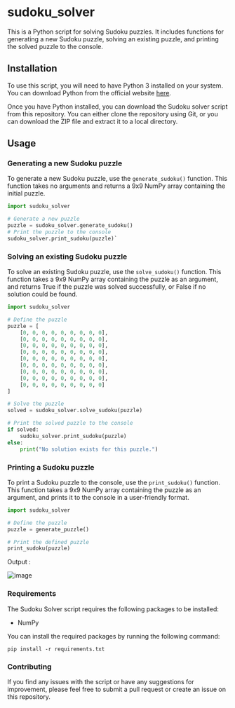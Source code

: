 # sudoku_solver

This is a Python script for solving Sudoku puzzles. It includes functions for generating a new Sudoku puzzle, solving an existing puzzle, and printing the solved puzzle to the console.

## Installation

To use this script, you will need to have Python 3 installed on your system. You can download Python from the official website [here](https://www.python.org/downloads/).

Once you have Python installed, you can download the Sudoku solver script from this repository. You can either clone the repository using Git, or you can download the ZIP file and extract it to a local directory.

## Usage

### Generating a new Sudoku puzzle

To generate a new Sudoku puzzle, use the `generate_sudoku()` function. This function takes no arguments and returns a 9x9 NumPy array containing the initial puzzle.

```python
import sudoku_solver  

# Generate a new puzzle 
puzzle = sudoku_solver.generate_sudoku() 
# Print the puzzle to the console 
sudoku_solver.print_sudoku(puzzle)`
```

### Solving an existing Sudoku puzzle

To solve an existing Sudoku puzzle, use the `solve_sudoku()` function. This function takes a 9x9 NumPy array containing the puzzle as an argument, and returns True if the puzzle was solved successfully, or False if no solution could be found.

```python
import sudoku_solver

# Define the puzzle
puzzle = [
    [0, 0, 0, 0, 0, 0, 0, 0, 0],
    [0, 0, 0, 0, 0, 0, 0, 0, 0],
    [0, 0, 0, 0, 0, 0, 0, 0, 0],
    [0, 0, 0, 0, 0, 0, 0, 0, 0],
    [0, 0, 0, 0, 0, 0, 0, 0, 0],
    [0, 0, 0, 0, 0, 0, 0, 0, 0],
    [0, 0, 0, 0, 0, 0, 0, 0, 0],
    [0, 0, 0, 0, 0, 0, 0, 0, 0],
    [0, 0, 0, 0, 0, 0, 0, 0, 0]
]

# Solve the puzzle
solved = sudoku_solver.solve_sudoku(puzzle)

# Print the solved puzzle to the console
if solved:
    sudoku_solver.print_sudoku(puzzle)
else:
    print("No solution exists for this puzzle.")
```

### Printing a Sudoku puzzle

To print a Sudoku puzzle to the console, use the `print_sudoku()` function. This function takes a 9x9 NumPy array containing the puzzle as an argument, and prints it to the console in a user-friendly format.

```python
import sudoku_solver

# Define the puzzle
puzzle = generate_puzzle()

# Print the defined puzzle
print_sudoku(puzzle)
```

Output :

![image](https://user-images.githubusercontent.com/126460064/225750044-51882f1b-e381-431c-9ae6-42fc4c139306.png)

### Requirements

The Sudoku Solver script requires the following packages to be installed:

-   NumPy

You can install the required packages by running the following command:

`pip install -r requirements.txt`

### Contributing

If you find any issues with the script or have any suggestions for improvement, please feel free to submit a pull request or create an issue on this repository.
